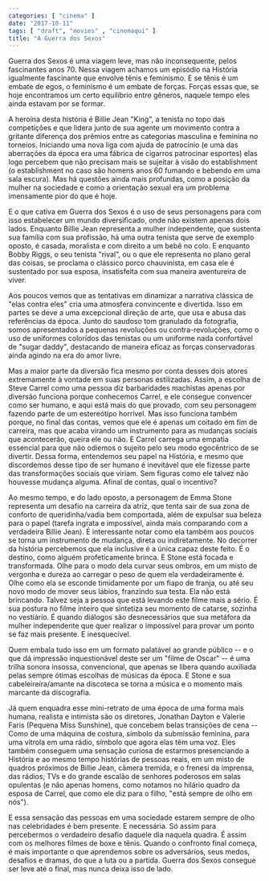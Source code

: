 ```yaml
---
categories: [ "cinema" ]
date: "2017-10-11"
tags: [ "draft", "movies" , "cinemaqui" ]
title: "A Guerra dos Sexos"
---
```

Guerra dos Sexos é uma viagem leve, mas não inconsequente, pelos fascinantes anos 70. Nessa viagem achamos um episódio na História igualmente fascinante que envolve tênis e feminismo. E se tênis é um embate de egos, o feminismo é um embate de forças. Forças essas que, se hoje encontramos um certo equilíbrio entre gêneros, naquele tempo eles ainda estavam por se formar.

A heroína desta história é Billie Jean "King", a tenista no topo das competições e que lidera junto de sua agente um movimento contra a gritante diferença dos prêmios entre as categorias masculina e feminina no torneios. Iniciando uma nova liga com ajuda de patrocínio (e uma das aberrações da época era uma fábrica de cigarros patrocinar esportes) elas logo percebem que não precisam mais se sujeitar à visão do establishment (o establishment no caso são homens anos 60 fumando e bebendo em uma sala escura). Mas há questões ainda mais profundas, como a posição da mulher na sociedade e como a orientação sexual era um problema imensamente pior do que é hoje.

E o que cativa em Guerra dos Sexos é o uso de seus personagens para com isso estabelecer um mundo diversificado, onde não existem apenas dois lados. Enquanto Billie Jean representa a mulher independente, que sustenta sua família com sua profissão, há uma outra tenista que serve de exemplo oposto, é casada, moralista e com direito a um bebê no colo. E enquanto Bobby Riggs, o seu tenista "rival", ou o que ele representa no plano geral das coisas, se proclama o clássico porco chauvinista, em casa ele é sustentado por sua esposa, insatisfeita com sua maneira aventureira de viver.

Aos poucos vemos que as tentativas em dinamizar a narrativa clássica de "elas contra eles" cria uma atmosfera convincente e divertida. Isso em partes se deve a uma excepcional direção de arte, que usa e abusa das referências da época. Junto do saudoso tom granulado da fotografia, somos apresentados a pequenas revoluções ou contra-revoluções, como o uso de uniformes coloridos das tenistas ou um uniforme nada confortável de "sugar daddy", destacando de maneira eficaz as forças conservadoras ainda agindo na era do amor livre.

Mas a maior parte da diversão fica mesmo por conta desses dois atores extremamente à vontade em suas personas estilizadas. Assim, a escolha de Steve Carrel como uma pessoa diz barbaridades machistas apenas por diversão funciona porque conhecemos Carrel, e ele consegue convencer como ser humano, e aqui está mais do que provado, com seu personagem fazendo parte de um estereótipo horrível. Mas isso funciona também porque, no final das contas, vemos que ele é apenas um coitado em fim de carreira, mas que acaba virando um instrumento para as mudanças sociais que acontecerão, queira ele ou não. E Carrel carrega uma empatia essencial para que não odiemos o sujeito pelo seu modo egocêntrico de se divertir. Dessa forma,  entendemos seu papel na História, e mesmo que discordemos desse tipo de ser humano é inevitável que ele fizesse parte das transformações sociais que viriam. Sem figuras como ele talvez não houvesse mudança alguma. Afinal de contas, qual o incentivo?

Ao mesmo tempo, e do lado oposto, a personagem de Emma Stone representa um desafio na carreira da atriz, que tenta sair de sua zona de conforto de queridinha/vadia bem comportada, além de expulsar sua beleza para o papel (tarefa ingrata e impossível, ainda mais comparando com a verdadeira Billie Jean). É interessante notar como ela também aos poucos se torna um instrumento de mudança, direta ou indiretamente. No decorrer da história percebemos que ela inclusive é a única capaz deste feito. É o destino, como alguém profeticamente brinca. E Stone está focada e transformada. Olhe para o modo dela curvar seus ombros, em um misto de vergonha e dureza ao carregar o peso de quem ela verdadeiramente é. Olhe como ela se esconde timidamente por um fiapo de franja, ou até seu novo modo de mover seus lábios, franzindo sua testa. Ela não está brincando. Talvez seja a pessoa que está levando este filme mais a sério. É sua postura no filme inteiro que sintetiza seu momento de catarse, sozinha no vestiário. É quando diálogos são desnecessários que sua metáfora da mulher independente que quer realizar o impossível para provar um ponto se faz mais presente. E inesquecível.

Quem embala tudo isso em um formato palatável ao grande público -- e o que dá impressão inquestionável deste ser um "filme de Oscar" -- é uma trilha sonora insossa, convencional, que apenas se libera quando auxiliada pelas sempre ótimas escolhas de músicas da época. E Stone e sua cabeleireira/amante na discoteca se torna a música e o momento mais marcante da discografia.

Já quem enquadra esse mini-retrato de uma época de uma forma mais humana, realista e intimista são os diretores, Jonathan Dayton e Valerie Faris (Pequena Miss Sunshine), que concebem belas transições de cena -- Como de uma máquina de costura, símbolo da submissão feminina, para uma vitrola em uma rádio, símbolo que agora elas têm uma voz. Eles também conseguem uma sensação curiosa de estarmos presenciando a História e ao mesmo tempo histórias de pessoas reais, em um misto de quadros próximos de Billie Jean, câmera tremida, e o frenesi da imprensa, das rádios, TVs e do grande escalão de senhores poderosos em salas opulentas (e não apenas homens, como notamos no hilário quadro da esposa de Carrel, que como ele diz para o filho, "está sempre de olho em nós").

E essa sensação das pessoas em uma sociedade estarem sempre de olho nas celebridades é bem presente. E necessária. Só assim para percebermos o verdadeiro desafio daquele dia naquela quadra. É assim com os melhores filmes de boxe e tênis. Quando o confronto final começa, é mais importante o que aprendemos sobre os adversários, seus medos, desafios e dramas, do que a luta ou a partida. Guerra dos Sexos consegue ser leve até o final, mas nunca deixa isso de lado.
